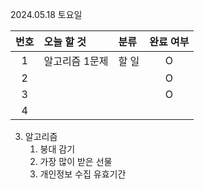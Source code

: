 2024.05.18 토요일

| 번호 | 오늘 할 것     | 분류  | 완료 여부 |
| :--: | :------------- | :---- | :-------: |
|  1   | 알고리즘 1문제 | 할 일 |     O     |
|  2   |                |       |     O     |
|  3   |                |       |     O     |
|  4   |                |       |           |

3. 알고리즘
   1. 붕대 감기
   2. 가장 많이 받은 선물
   3. 개인정보 수집 유효기간

